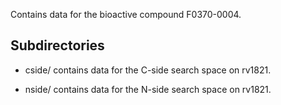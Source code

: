 Contains data for the bioactive compound F0370-0004.

## Subdirectories

- cside/ contains data for the C-side search space on rv1821.

- nside/ contains data for the N-side search space on rv1821.

